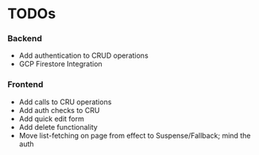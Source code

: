 # TODOs

### Backend
- Add authentication to CRUD operations
- GCP Firestore Integration

### Frontend
- Add calls to CRU operations
- Add auth checks to CRU
- Add quick edit form
- Add delete functionality
- Move list-fetching on page from effect to Suspense/Fallback; mind the auth
